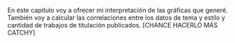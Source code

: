En éste capítulo voy a ofrecer mi interpretación de las gráficas que generé. También voy a calcular las correlaciones entre los datos de tema y estilo y cantidad de trabajos de titulación publicados. [CHANCE HACERLO MÁS CATCHY]